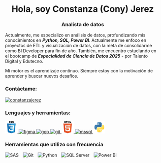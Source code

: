 <h1 align="center">Hola, soy Constanza (Cony) Jerez</h1>
<h3 align="center">Analista de datos</h3>

Actualmente, me especializo en análisis de datos, profundizando mis conocimientos en ***Python, SQL, Power BI***. Actualmente me enfoco en proyectos de ETL y visualización de datos, con la meta de consolidarme como BI Developer para fin de año. También, me encuentro estudiando en el bootcamp de ***Especialidad de Ciencia de Datos 2025*** - por Talento Digital y Edutecno.

Mi motor es el aprendizaje continuo. Siempre estoy con la motivación de aprender y buscar nuevos desafíos.

<h3 align="left">Contáctame:</h3>
<p align="left">
<a href="https://linkedin.com/in/constanzajerez" target="blank"><img align="center" src="https://raw.githubusercontent.com/rahuldkjain/github-profile-readme-generator/master/src/images/icons/Social/linked-in-alt.svg" alt="constanzajerez" height="30" width="40" /></a>
</p>
<h3 align="left">Lenguajes y herramientas:</h3>
<p align="left"> <a href="https://www.w3schools.com/css/" target="_blank" rel="noreferrer"> <img src="https://raw.githubusercontent.com/devicons/devicon/master/icons/css3/css3-original-wordmark.svg" alt="css3" width="40" height="40"/> </a> <a href="https://www.figma.com/" target="_blank" rel="noreferrer"> <img src="https://www.vectorlogo.zone/logos/figma/figma-icon.svg" alt="figma" width="40" height="40"/> </a> <a href="https://cloud.google.com" target="_blank" rel="noreferrer"> <img src="https://www.vectorlogo.zone/logos/google_cloud/google_cloud-icon.svg" alt="gcp" width="40" height="40"/> </a> <a href="https://git-scm.com/" target="_blank" rel="noreferrer"> <img src="https://www.vectorlogo.zone/logos/git-scm/git-scm-icon.svg" alt="git" width="40" height="40"/> </a> <a href="https://www.w3.org/html/" target="_blank" rel="noreferrer"> <img src="https://raw.githubusercontent.com/devicons/devicon/master/icons/html5/html5-original-wordmark.svg" alt="html5" width="40" height="40"/> </a> <a href="https://www.microsoft.com/en-us/sql-server" target="_blank" rel="noreferrer"> <img src="https://www.svgrepo.com/show/303229/microsoft-sql-server-logo.svg" alt="mssql" width="40" height="40"/> </a> <a href="https://www.python.org" target="_blank" rel="noreferrer"> <img src="https://raw.githubusercontent.com/devicons/devicon/master/icons/python/python-original.svg" alt="python" width="40" height="40"/> </a></p>
<h3 align="left">Herramientas que utilizo con frecuencia</h3>
<p align="left">
  <!-- SAS -->
  <img src="https://cdn.jsdelivr.net/gh/devicons/devicon/icons/sas/sas-original.svg" alt="SAS" width="40" style="margin-right: 10px;" />

  <!-- Git -->
  <img src="https://cdn.jsdelivr.net/gh/devicons/devicon/icons/git/git-original.svg" alt="Git" width="40" style="margin-right: 10px;" />

  <!-- Python -->
  <img src="https://cdn.jsdelivr.net/gh/devicons/devicon/icons/python/python-original.svg" alt="Python" width="40" style="margin-right: 10px;" />

  <!-- SQL Server -->
  <img src="https://cdn.jsdelivr.net/gh/devicons/devicon/icons/microsoftsqlserver/microsoftsqlserver-plain.svg" alt="SQL Server" width="40" style="margin-right: 10px;" />

  <!-- Power BI -->
  <img src="https://cdn.jsdelivr.net/gh/devicons/devicon/icons/powerbi/powerbi-original.svg" alt="Power BI" width="40" style="margin-right: 10px;" />
</p>



